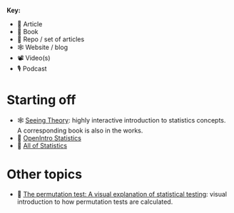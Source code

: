 **Key:**
- 📃 Article
- 📘 Book
- 📁 Repo / set of articles
- 🕸 Website / blog
- 📽 Video(s)
- 🎙 Podcast

# Starting off
- 🕸 [Seeing Theory](https://seeing-theory.brown.edu/index.html): highly interactive introduction to statistics concepts.  A corresponding book is also in the works.
- 📘 [OpenIntro Statistics](https://www.openintro.org/stat/)
- 📘 [All of Statistics](https://www.stat.cmu.edu/~larry/all-of-statistics/)

# Other topics
- 📃 [The permutation test: A visual explanation of statistical testing](https://www.jwilber.me/permutationtest/): visual introduction to how permutation tests are calculated.
